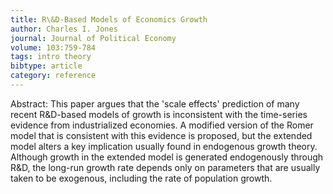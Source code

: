 ```yaml
---
title: R\&D-Based Models of Economics Growth
author: Charles I. Jones
journal: Journal of Political Economy
volume: 103:759-784
tags: intro theory
bibtype: article
category: reference
---
```

Abstract: This paper argues that the 'scale effects' prediction of many recent R\&D-based models of growth is inconsistent with the time-series evidence from industrialized economies. A modified version of the Romer model that is consistent with this evidence is proposed, but the extended model alters a key implication usually found in endogenous growth theory. Although growth in the extended model is generated endogenously through R\&D, the long-run growth rate depends only on parameters that are usually taken to be exogenous, including the rate of population growth.
